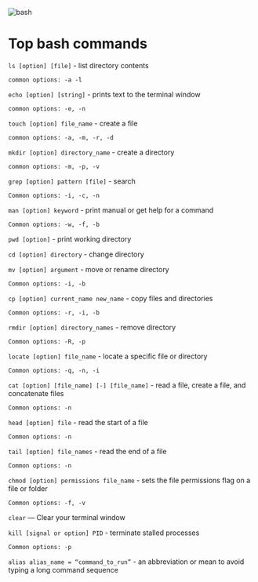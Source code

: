 ![bash](https://raw.githubusercontent.com/odb/official-bash-logo/master/assets/Logos/Icons/PNG/256x256.png)

# Top **bash** commands

`ls [option] [file]` - list directory contents

    common options: -a -l

`echo [option] [string]` - prints text to the terminal window
    
    common options: -e, -n

`touch [option] file_name` - create a file

    common options: -a, -m, -r, -d

`mkdir [option] directory_name` - create a directory

    common options: -m, -p, -v

`grep [option] pattern [file]` - search

    Common options: -i, -c, -n

`man [option] keyword` - print manual or get help for a command

    Common options: -w, -f, -b

`pwd [option]` - print working directory

`cd [option] directory` - change directory

`mv [option] argument` - move or rename directory

    Common options: -i, -b

`cp [option] current_name new_name` - copy files and directories

    Common options: -r, -i, -b

`rmdir [option] directory_names` - remove directory

    Common options: -R, -p

`locate [option] file_name` - locate a specific file or directory

    Common options: -q, -n, -i

`cat [option] [file_name] [-] [file_name]` - read a file, create a file, and concatenate files

    Common options: -n

`head [option] file` - read the start of a file

    Common options: -n

`tail [option] file_names` - read the end of a file

    Common options: -n

`chmod [option] permissions file_name` - sets the file permissions flag on a file or folder

    Common options: -f, -v

`clear` — Clear your terminal window

`kill [signal or option] PID` - terminate stalled processes

    Common options: -p

`alias alias_name = “command_to_run”` - an abbreviation or mean to avoid typing a long command sequence
